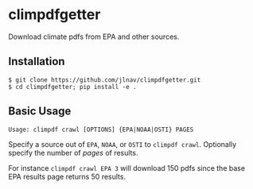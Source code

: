 # climpdfgetter

Download climate pdfs from EPA and other sources.

## Installation

```
$ git clone https://github.com/jlnav/climpdfgetter.git
$ cd climpdfgetter; pip install -e .
```

## Basic Usage

```Usage: climpdf crawl [OPTIONS] {EPA|NOAA|OSTI} PAGES```

Specify a source out of ``EPA``, ``NOAA``, or ``OSTI`` to ``climpdf crawl``.
Optionally specify the number of *pages* of results.

For instance ``climpdf crawl EPA 3`` will download 150 pdfs since the base EPA
results page returns 50 results.
